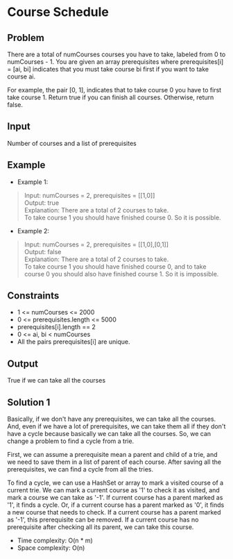 # Course Schedule

## Problem

There are a total of numCourses courses you have to take, labeled from 0 to numCourses - 1. You are given an array prerequisites where prerequisites[i] = [ai, bi] indicates that you must take course bi first if you want to take course ai.

For example, the pair [0, 1], indicates that to take course 0 you have to first take course 1.
Return true if you can finish all courses. Otherwise, return false.

## Input

Number of courses and a list of prerequisites

## Example

- Example 1:

>Input: numCourses = 2, prerequisites = [[1,0]]  
Output: true  
Explanation: There are a total of 2 courses to take.  
To take course 1 you should have finished course 0. So it is possible.  

- Example 2:

>Input: numCourses = 2, prerequisites = [[1,0],[0,1]]  
Output: false  
Explanation: There are a total of 2 courses to take.  
To take course 1 you should have finished course 0, and to take course 0 you should also have finished course 1. So it is impossible.

## Constraints

- 1 <= numCourses <= 2000  
- 0 <= prerequisites.length <= 5000  
- prerequisites[i].length == 2  
- 0 <= ai, bi < numCourses  
- All the pairs prerequisites[i] are unique.  

## Output

True if we can take all the courses

## Solution 1

Basically, if we don't have any prerequisites, we can take all the
courses. And, even if we have a lot of prerequisites, we can take them
all if they don't have a cycle because basically we can take all the 
courses. So, we can change a problem to find a cycle from a trie.

First, we can assume a prerequisite mean a parent and child of a trie,
and we need to save them in a list of parent of each course.
After saving all the prerequisites, we can find a cycle from all the
tries.

To find a cycle, we can use a HashSet or array to mark a visited course
of a current trie. We can mark a current course as '1' to check it as
visited, and mark a course we can take as '-1'. If current course has
a parent marked as '1', it finds a cycle. Or, if a current course has
a parent marked as '0', it finds a new course that needs to check. If
a current course has a parent marked as '-1', this prerequisite can be
removed. If a current course has no prerequisite after checking all its
parent, we can take this course.

- Time complexity: O(n * m)
- Space complexity: O(n)
